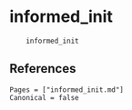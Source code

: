 # informed_init

```@docs
    informed_init
```

## References

```@bibliography
Pages = ["informed_init.md"]
Canonical = false
```
